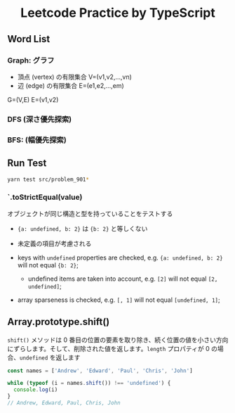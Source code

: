 <h1 align="center">
  Leetcode Practice by TypeScript
</h1>

## Word List

### Graph: グラフ

- 頂点 (vertex) の有限集合 V=(v1,v2,...,vn)
- 辺 (edge) の有限集合 E=(e1,e2,...,em)

G=(V,E)
E=(v1,v2)

### DFS (深さ優先探索)

### BFS: (幅優先探索)

## Run Test

```bash
yarn test src/problem_901*
```

### `.toStrictEqual(value)

オブジェクトが同じ構造と型を持っていることをテストする

- `{a: undefined, b: 2}` は `{b: 2}` と等しくない
- 未定義の項目が考慮される

- keys with `undefined` properties are checked, e.g. `{a: undefined, b: 2}` will not equal `{b: 2}`;
  - undefined items are taken into account, e.g. `[2]` will not equal `[2, undefined]`;
- array sparseness is checked, e.g. `[, 1]` will not equal `[undefined, 1]`;

## Array.prototype.shift()

`shift()` メソッドは 0 番目の位置の要素を取り除き、続く位置の値を小さい方向にずらします。そして、削除された値を返します。`length` プロパティが 0 の場合、`undefined` を返します

```ts
const names = ['Andrew', 'Edward', 'Paul', 'Chris', 'John']

while (typeof (i = names.shift()) !== 'undefined') {
  console.log(i)
}
// Andrew, Edward, Paul, Chris, John
```
